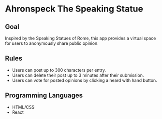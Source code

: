 # Ahronspeck The Speaking Statue

## Goal

Inspired by the Speaking Statues of Rome, this app provides a virtual space for users to anonymously share public opinion. 

## Rules

- Users can post up to 300 characters per entry.
- Users can delete their post up to 3 minutes after their submission.
- Users can vote for posted opinions by clicking a heard with hand button.

## Programming Languages

- HTML/CSS
- React